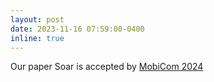 ```yaml
---
layout: post
date: 2023-11-16 07:59:00-0400
inline: true
---
```


Our paper Soar is accepted by <a href="https://www.sigmobile.org/mobicom/2024/" target="_blank" rel="noopener noreferrer"> MobiCom 2024</a>
